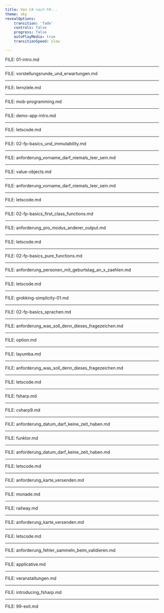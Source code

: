 ```yaml
---
title: Von C# nach F#...
theme: sky
revealOptions:
    transition: 'fade'
    controls: false
    progress: false
    autoPlayMedia: true
    transitionSpeed: slow

---
```


FILE: 01-intro.md

---

FILE: vorstellungsrunde_und_erwartungen.md

---

FILE: lernziele.md

---

FILE: mob-programming.md

---

FILE: demo-app-intro.md

---

FILE: letscode.md

---

FILE: 02-fp-basics_und_immutability.md

---

FILE: anforderung_vorname_darf_niemals_leer_sein.md

---

FILE: value-objects.md

---

FILE: anforderung_vorname_darf_niemals_leer_sein.md

---

FILE: letscode.md

---

FILE: 02-fp-basics_first_class_functions.md

---

FILE: anforderung_pro_modus_anderer_output.md

---

FILE: letscode.md

---

FILE: 02-fp-basics_pure_functions.md

---

FILE: anforderung_personen_mit_geburtstag_an_x_zaehlen.md

---

FILE: letscode.md

---

FILE: grokking-simplicity-01.md

---

FILE: 02-fp-basics_sprachen.md

---

FILE: anforderung_was_soll_denn_dieses_fragezeichen.md

---

FILE: option.md

---

FILE: layumba.md

---

FILE: anforderung_was_soll_denn_dieses_fragezeichen.md

---

FILE: letscode.md

---

FILE: fsharp.md

---

FILE: csharp9.md

---

FILE: anforderung_datum_darf_keine_zeit_haben.md

---

FILE: funktor.md

---

FILE: anforderung_datum_darf_keine_zeit_haben.md

---

FILE: letscode.md

---

FILE: anforderung_karte_versenden.md

---

FILE: monade.md

---

FILE: railway.md

---

FILE: anforderung_karte_versenden.md

---

FILE: letscode.md

---

FILE: anforderung_fehler_sammeln_beim_validieren.md

---

FILE: applicative.md

---

FILE: veranstaltungen.md

---

FILE: introducing_fsharp.md

---

FILE: 99-exit.md
